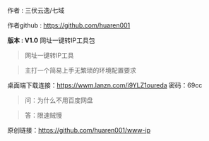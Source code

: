作者            : 三伏云逸/七域


作者github : https://github.com/huaren001


**版本            : V1.0**
网址一键转IP工具包

>网址一键转IP工具

> 主打一个简易上手无繁琐的环境配置要求

桌面端下载连接：https://wwm.lanzn.com/i9YLZ1oureda    密码：69cc

>问：为什么不用百度网盘

>答：限速贼慢

原创链接：https://github.com/huaren001/www-ip
